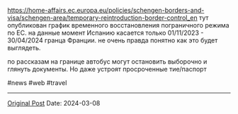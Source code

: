 https://home-affairs.ec.europa.eu/policies/schengen-borders-and-visa/schengen-area/temporary-reintroduction-border-control_en  тут опубликован график временного восстановления пограничного режима по ЕС. на данные момент Испанию касается только 01/11/2023 - 30/04/2024 гранца Франции. не очень правда понятно как это будет выглядеть. 

по рассказам на границе автобус могут остановить выборочно и глянуть документы. Но даже устроят просроченные тие/паспорт

#news #web #travel

---
[Original Post](https://t.me/lev2tarragona/1972)
Date: 2024-03-08
